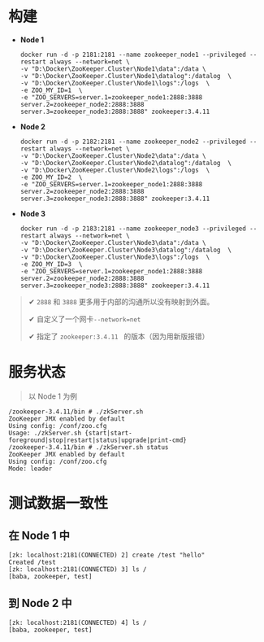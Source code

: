 # 构建

- **Node 1**

  ```shell
  docker run -d -p 2181:2181 --name zookeeper_node1 --privileged --restart always --network=net \
  -v "D:\Docker\ZooKeeper.Cluster\Node1\data":/data \
  -v "D:\Docker\ZooKeeper.Cluster\Node1\datalog":/datalog  \
  -v "D:\Docker\ZooKeeper.Cluster\Node1\logs":/logs  \
  -e ZOO_MY_ID=1  \
  -e "ZOO_SERVERS=server.1=zookeeper_node1:2888:3888 server.2=zookeeper_node2:2888:3888 server.3=zookeeper_node3:2888:3888" zookeeper:3.4.11 
  ```

- **Node 2**

  ```shell
  docker run -d -p 2182:2181 --name zookeeper_node2 --privileged --restart always --network=net \
  -v "D:\Docker\ZooKeeper.Cluster\Node2\data":/data \
  -v "D:\Docker\ZooKeeper.Cluster\Node2\datalog":/datalog  \
  -v "D:\Docker\ZooKeeper.Cluster\Node2\logs":/logs  \
  -e ZOO_MY_ID=2  \
  -e "ZOO_SERVERS=server.1=zookeeper_node1:2888:3888 server.2=zookeeper_node2:2888:3888 server.3=zookeeper_node3:2888:3888" zookeeper:3.4.11 
  ```

  

- **Node 3**

  ```shell
  docker run -d -p 2183:2181 --name zookeeper_node3 --privileged --restart always --network=net \
  -v "D:\Docker\ZooKeeper.Cluster\Node3\data":/data \
  -v "D:\Docker\ZooKeeper.Cluster\Node3\datalog":/datalog  \
  -v "D:\Docker\ZooKeeper.Cluster\Node3\logs":/logs  \
  -e ZOO_MY_ID=3  \
  -e "ZOO_SERVERS=server.1=zookeeper_node1:2888:3888 server.2=zookeeper_node2:2888:3888 server.3=zookeeper_node3:2888:3888" zookeeper:3.4.11 
  ```



> ✔ `2888` 和 `3888` 更多用于内部的沟通所以没有映射到外面。
>
> ✔ 自定义了一个网卡`--network=net`
>
> ✔  指定了 `zookeeper:3.4.11 ` 的版本（因为用新版报错）

# 服务状态

> 以 Node 1 为例

```shell
/zookeeper-3.4.11/bin # ./zkServer.sh
ZooKeeper JMX enabled by default
Using config: /conf/zoo.cfg
Usage: ./zkServer.sh {start|start-foreground|stop|restart|status|upgrade|print-cmd}
/zookeeper-3.4.11/bin # ./zkServer.sh status
ZooKeeper JMX enabled by default
Using config: /conf/zoo.cfg
Mode: leader
```





# 测试数据一致性

## 在 Node 1 中

```shell
[zk: localhost:2181(CONNECTED) 2] create /test "hello"
Created /test
[zk: localhost:2181(CONNECTED) 3] ls /
[baba, zookeeper, test]
```



## 到 Node 2 中

```shell
[zk: localhost:2181(CONNECTED) 4] ls /
[baba, zookeeper, test]
```

